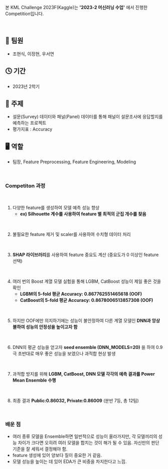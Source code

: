 본 KML Challenge 2023F(Kaggle)는 **'2023-2 머신러닝 수업'** 에서 진행한 Competition입니다.

<br/>

## 👬 팀원
- 조현식, 이정현, 우서연

## 🕓 기간
- 2023년 2학기

## 📑 주제
- 설문(Survey) 데이터와 패널(Panel) 데이터를 통해 패널이 설문조사에 응답할지를 예측하는 프로젝트
- 평가지표 : Accuracy

## 🖥 역할 
- 팀장, Feature Preprocessing, Feature Engineering, Modeling

<br/>

### Competiton 과정
<br/>

1. 다양한 feature를 생성하여 모델 예측 성능 향상
   - **ex) Silhouette 계수를 사용하여 feature 별 최적의 군집 개수를 찾음**

<br/>
    
2. 불필요한 feature 제거 및 scaler를 사용하여 수치형 데이터 처리

<br/>

3. **SHAP 라이브러리**를 사용하여 feature 중요도 계산 (중요도가 0 이상인 feature 선택)

<br/>
 
4. 여러 번의 Boost 계열 모델 실험을 통해 LGBM, CatBoost 성능이 제일 좋은 것을 확인
   - **LGBM의 5-fold 평균 Accuracy: 0.867762551465618 (OOF)**
   - **CatBoost의 5-fold 평균 Accuracy: 0.8678006513857308 (OOF)**

<br/>

5. 하지만 OOF에만 의지하기에는 성능이 불안정하여 다른 계열 모델인 **DNN과 앙상블하여 성능의 안정성을 높이고자 함**

<br/>

6. DNN의 평균 성능을 얻고자 **seed ensemble (DNN_MODELS=20)** 을 하여 0.9 극 초반대로 매우 좋은 성능을 보였으나 과적합 현상 발생

<br/>

7.  과적합 방지를 위해 **LGBM, CatBoost, DNN 모델 각각의 예측 결과를 Power Mean Ensemble 수행**

<br/>

8.  최종 결과 **Public:0.86032, Private:0.86009** (분반 7등, 총 12팀)

<br/>

### 배운 점

- 여러 종류 모델을 Ensemble하면 일반적으로 성능이 올라가지만, 각 모델끼리의 성능 차이가 크다면 오히려 여러 모델을 합치는 것이 해가 될 수 있음. 자신만의 판단 기준을 잘 세워서 결정해야 함.
- feature 생성에 있어 양보다 질이 중요한 거 같음.
- 모델 성능을 높이는 데 있어 EDA가 큰 비중을 차지한다고 느낌.
